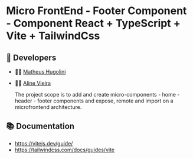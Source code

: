 # Micro FrontEnd - Footer Component - Component React + TypeScript + Vite + TailwindCss

## 👾 Developers
- 👦🏽 [Matheus Hugolini](https://github.com/mathugolini)
- 👩🏽 [Aline Vieira](https://github.com/opalinoca)

  The project scope is to add and create micro-components - home - header - footer components and expose, remote and import on a microfrontend architecture.

## 📚 Documentation 

- https://vitejs.dev/guide/
- https://tailwindcss.com/docs/guides/vite
